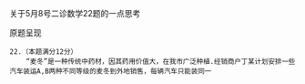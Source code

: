 关于5月8号二诊数学22题的一点思考

原题呈现

```
22.（本题满分12分）
	“麦冬”是一种传统中药材，因其药用价值大，在我市广泛种植.经销商户丁某计划安排一些汽车装运A,B两种不同等级的麦冬到外地销售，每辆汽车只能装同一
```

